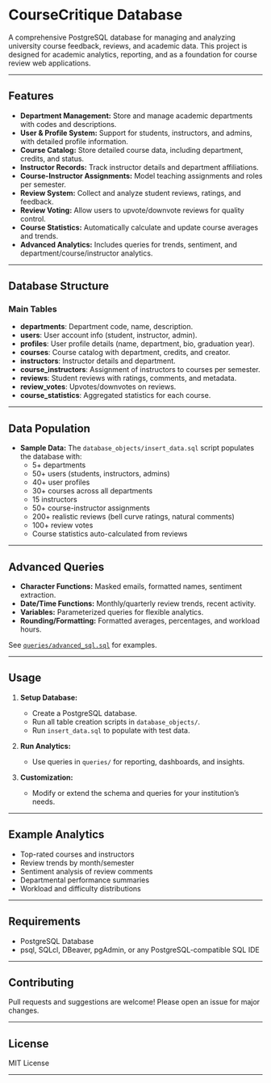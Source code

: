 # CourseCritique Database

A comprehensive PostgreSQL database for managing and analyzing university course feedback, reviews, and academic data. This project is designed for academic analytics, reporting, and as a foundation for course review web applications.

---

## Features

- **Department Management:** Store and manage academic departments with codes and descriptions.
- **User & Profile System:** Support for students, instructors, and admins, with detailed profile information.
- **Course Catalog:** Store detailed course data, including department, credits, and status.
- **Instructor Records:** Track instructor details and department affiliations.
- **Course-Instructor Assignments:** Model teaching assignments and roles per semester.
- **Review System:** Collect and analyze student reviews, ratings, and feedback.
- **Review Voting:** Allow users to upvote/downvote reviews for quality control.
- **Course Statistics:** Automatically calculate and update course averages and trends.
- **Advanced Analytics:** Includes queries for trends, sentiment, and department/course/instructor analytics.

---

## Database Structure

### Main Tables

- **departments**: Department code, name, description.
- **users**: User account info (student, instructor, admin).
- **profiles**: User profile details (name, department, bio, graduation year).
- **courses**: Course catalog with department, credits, and creator.
- **instructors**: Instructor details and department.
- **course_instructors**: Assignment of instructors to courses per semester.
- **reviews**: Student reviews with ratings, comments, and metadata.
- **review_votes**: Upvotes/downvotes on reviews.
- **course_statistics**: Aggregated statistics for each course.

---

## Data Population

- **Sample Data:** The `database_objects/insert_data.sql` script populates the database with:
  - 5+ departments
  - 50+ users (students, instructors, admins)
  - 40+ user profiles
  - 30+ courses across all departments
  - 15 instructors
  - 50+ course-instructor assignments
  - 200+ realistic reviews (bell curve ratings, natural comments)
  - 100+ review votes
  - Course statistics auto-calculated from reviews

---

## Advanced Queries

- **Character Functions:** Masked emails, formatted names, sentiment extraction.
- **Date/Time Functions:** Monthly/quarterly review trends, recent activity.
- **Variables:** Parameterized queries for flexible analytics.
- **Rounding/Formatting:** Formatted averages, percentages, and workload hours.

See [`queries/advanced_sql.sql`](queries/advanced_sql.sql) for examples.

---

## Usage

1. **Setup Database:**
   - Create a PostgreSQL database.
   - Run all table creation scripts in `database_objects/`.
   - Run `insert_data.sql` to populate with test data.

2. **Run Analytics:**
   - Use queries in `queries/` for reporting, dashboards, and insights.

3. **Customization:**
   - Modify or extend the schema and queries for your institution’s needs.

---

## Example Analytics

- Top-rated courses and instructors
- Review trends by month/semester
- Sentiment analysis of review comments
- Departmental performance summaries
- Workload and difficulty distributions

---

## Requirements

- PostgreSQL Database
- psql, SQLcl, DBeaver, pgAdmin, or any PostgreSQL-compatible SQL IDE

---

## Contributing

Pull requests and suggestions are welcome! Please open an issue for major changes.

---

## License

MIT License

---
